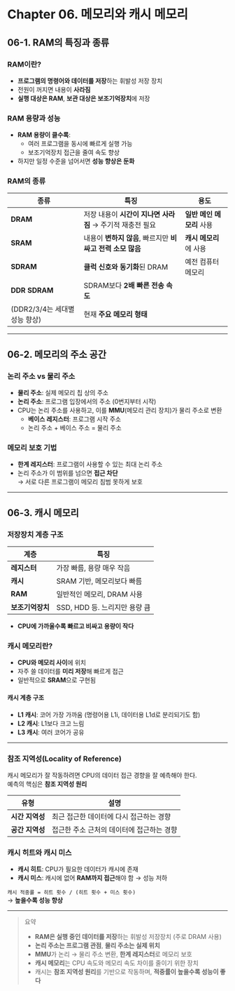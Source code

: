 # Chapter 06. 메모리와 캐시 메모리
## 06-1. RAM의 특징과 종류
### RAM이란?
- **프로그램의 명령어와 데이터를 저장**하는 휘발성 저장 장치
- 전원이 꺼지면 내용이 **사라짐**
- **실행 대상은 RAM**, **보관 대상은 보조기억장치**에 저장

### RAM 용량과 성능
- **RAM 용량이 클수록**:
  - 여러 프로그램을 동시에 빠르게 실행 가능
  - 보조기억장치 접근을 줄여 속도 향상
- 하지만 일정 수준을 넘어서면 **성능 향상은 둔화**

### RAM의 종류

| 종류                    | 특징                                    | 용도               |
| --------------------- | ------------------------------------- | ---------------- |
| **DRAM**              | 저장 내용이 **시간이 지나면 사라짐** → 주기적 재충전 필요   | **일반 메인 메모리** 사용 |
| **SRAM**              | 내용이 **변하지 않음**, 빠르지만 **비싸고 전력 소모 많음** | **캐시 메모리**에 사용   |
| **SDRAM**             | **클럭 신호와 동기화**된 DRAM                  | 예전 컴퓨터 메모리       |
| **DDR SDRAM**         | SDRAM보다 **2배 빠른 전송 속도**               |                  |
| (DDR2/3/4는 세대별 성능 향상) | 현재 **주요 메모리 형태**                      |                  |

---
## 06-2. 메모리의 주소 공간
### 논리 주소 vs 물리 주소
- **물리 주소**: 실제 메모리 칩 상의 주소
- **논리 주소**: 프로그램 입장에서의 주소 (0번지부터 시작)
- CPU는 논리 주소를 사용하고, 이를 **MMU**(메모리 관리 장치)가 물리 주소로 변환
  - **베이스 레지스터**: 프로그램 시작 주소
  - 논리 주소 + 베이스 주소 = 물리 주소

### 메모리 보호 기법
- **한계 레지스터**: 프로그램이 사용할 수 있는 최대 논리 주소
- 논리 주소가 이 범위를 넘으면 **접근 차단**  
  → 서로 다른 프로그램이 메모리 침범 못하게 보호

---

## 06-3. 캐시 메모리
### 저장장치 계층 구조

| 계층         | 특징                    |
| ---------- | --------------------- |
| **레지스터**   | 가장 빠름, 용량 매우 작음       |
| **캐시**     | SRAM 기반, 메모리보다 빠름     |
| **RAM**    | 일반적인 메모리, DRAM 사용     |
| **보조기억장치** | SSD, HDD 등. 느리지만 용량 큼 |
- **CPU에 가까울수록 빠르고 비싸고 용량이 작다**

### 캐시 메모리란?
- **CPU와 메모리 사이**에 위치
- 자주 쓸 데이터를 **미리 저장**해 빠르게 접근
- 일반적으로 **SRAM**으로 구현됨

#### 캐시 계층 구조
- **L1 캐시**: 코어 가장 가까움 (명령어용 L1i, 데이터용 L1d로 분리되기도 함)
- **L2 캐시**: L1보다 크고 느림
- **L3 캐시**: 여러 코어가 공유

---
### 참조 지역성(Locality of Reference)
캐시 메모리가 잘 작동하려면 CPU의 데이터 접근 경향을 잘 예측해야 한다.  
예측의 핵심은 **참조 지역성 원리**

| 유형         | 설명                      |
| ---------- | ----------------------- |
| **시간 지역성** | 최근 접근한 데이터에 다시 접근하는 경향  |
| **공간 지역성** | 접근한 주소 근처의 데이터에 접근하는 경향 |

### 캐시 히트와 캐시 미스
- **캐시 히트**: CPU가 필요한 데이터가 캐시에 존재
- **캐시 미스**: 캐시에 없어 **RAM까지 접근**해야 함 → 성능 저하

`캐시 적중률 = 히트 횟수 / (히트 횟수 + 미스 횟수)`  
→ **높을수록 성능 향상**

---

> 요약
> - **RAM은 실행 중인 데이터를 저장**하는 휘발성 저장장치 (주로 DRAM 사용)
> - **논리 주소는 프로그램 관점**, **물리 주소는 실제 위치**
> - **MMU**가 논리 → 물리 주소 변환, **한계 레지스터**로 메모리 보호
> - **캐시 메모리**는 CPU 속도와 메모리 속도 차이를 줄이기 위한 장치
> - 캐시는 **참조 지역성 원리**를 기반으로 작동하며, **적중률이 높을수록 성능이 좋다**
